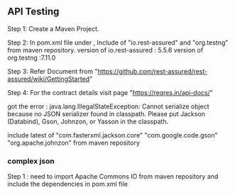 ## API Testing

Step 1:
    Create a Maven Project.

Step 2:
In pom.xml file under <dependecies>  , 
    Include <dependency> of "io.rest-assured" and "org.testng" from maven repository.
    version of io.rest-assured : 5.5.6
    version of org.testng :7.11.0

Step 3:
    Refer Document from "https://github.com/rest-assured/rest-assured/wiki/GettingStarted"

Step 4:
    For the contract details visit page "https://reqres.in/api-docs/"

got the error :
java.lang.IllegalStateException: Cannot serialize object because no JSON serializer found in classpath. 
Please put Jackson (Databind), Gson, Johnzon, or Yasson in the classpath.

include latest <dependency> of "com.fasterxml.jackson.core" 
                        "com.google.code.gson"
                        "org.apache.johnzon" from maven repository

### complex json 

Step 1 :
need to import Apache Commons IO from maven repository and include the dependencies in 
pom.xml file


 



	

        
